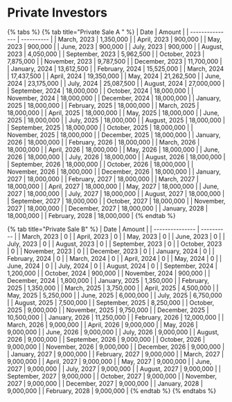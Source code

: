 # Private Investors

{% tabs %}
{% tab title="Private Sale A " %}
| Date            | Amount     |
| --------------- | ---------- |
| March, 2023     | 1,350,000  |
| April, 2023     | 900,000    |
| May, 2023       | 900,000    |
| June, 2023      | 900,000    |
| July, 2023      | 900,000    |
| August, 2023    | 4,050,000  |
| September, 2023 | 5,962,500  |
| October, 2023   | 7,875,000  |
| November, 2023  | 9,787,500  |
| December, 2023  | 11,700,000 |
| January, 2024   | 13,612,500 |
| February, 2024  | 15,525,000 |
| March, 2024     | 17,437,500 |
| April, 2024     | 19,350,000 |
| May, 2024       | 21,262,500 |
| June, 2024      | 23,175,000 |
| July, 2024      | 25,087,500 |
| August, 2024    | 27,000,000 |
| September, 2024 | 18,000,000 |
| October, 2024   | 18,000,000 |
| November, 2024  | 18,000,000 |
| December, 2024  | 18,000,000 |
| January, 2025   | 18,000,000 |
| February, 2025  | 18,000,000 |
| March, 2025     | 18,000,000 |
| April, 2025     | 18,000,000 |
| May, 2025       | 18,000,000 |
| June, 2025      | 18,000,000 |
| July, 2025      | 18,000,000 |
| August, 2025    | 18,000,000 |
| September, 2025 | 18,000,000 |
| October, 2025   | 18,000,000 |
| November, 2025  | 18,000,000 |
| December, 2025  | 18,000,000 |
| January, 2026   | 18,000,000 |
| February, 2026  | 18,000,000 |
| March, 2026     | 18,000,000 |
| April, 2026     | 18,000,000 |
| May, 2026       | 18,000,000 |
| June, 2026      | 18,000,000 |
| July, 2026      | 18,000,000 |
| August, 2026    | 18,000,000 |
| September, 2026 | 18,000,000 |
| October, 2026   | 18,000,000 |
| November, 2026  | 18,000,000 |
| December, 2026  | 18,000,000 |
| January, 2027   | 18,000,000 |
| February, 2027  | 18,000,000 |
| March, 2027     | 18,000,000 |
| April, 2027     | 18,000,000 |
| May, 2027       | 18,000,000 |
| June, 2027      | 18,000,000 |
| July, 2027      | 18,000,000 |
| August, 2027    | 18,000,000 |
| September, 2027 | 18,000,000 |
| October, 2027   | 18,000,000 |
| November, 2027  | 18,000,000 |
| December, 2027  | 18,000,000 |
| January, 2028   | 18,000,000 |
| February, 2028  | 18,000,000 |
{% endtab %}

{% tab title="Private Sale B" %}
| Date            | Amount     |
| --------------- | ---------- |
| March, 2023     | 0          |
| April, 2023     | 0          |
| May, 2023       | 0          |
| June, 2023      | 0          |
| July, 2023      | 0          |
| August, 2023    | 0          |
| September, 2023 | 0          |
| October, 2023   | 0          |
| November, 2023  | 0          |
| December, 2023  | 0          |
| January, 2024   | 0          |
| February, 2024  | 0          |
| March, 2024     | 0          |
| April, 2024     | 0          |
| May, 2024       | 0          |
| June, 2024      | 0          |
| July, 2024      | 0          |
| August, 2024    | 0          |
| September, 2024 | 1,200,000  |
| October, 2024   | 900,000    |
| November, 2024  | 900,000    |
| December, 2024  | 1,800,000  |
| January, 2025   | 1,350,000  |
| February, 2025  | 1,350,000  |
| March, 2025     | 3,750,000  |
| April, 2025     | 4,500,000  |
| May, 2025       | 5,250,000  |
| June, 2025      | 6,000,000  |
| July, 2025      | 6,750,000  |
| August, 2025    | 7,500,000  |
| September, 2025 | 8,250,000  |
| October, 2025   | 9,000,000  |
| November, 2025  | 9,750,000  |
| December, 2025  | 10,500,000 |
| January, 2026   | 11,250,000 |
| February, 2026  | 12,000,000 |
| March, 2026     | 9,000,000  |
| April, 2026     | 9,000,000  |
| May, 2026       | 9,000,000  |
| June, 2026      | 9,000,000  |
| July, 2026      | 9,000,000  |
| August, 2026    | 9,000,000  |
| September, 2026 | 9,000,000  |
| October, 2026   | 9,000,000  |
| November, 2026  | 9,000,000  |
| December, 2026  | 9,000,000  |
| January, 2027   | 9,000,000  |
| February, 2027  | 9,000,000  |
| March, 2027     | 9,000,000  |
| April, 2027     | 9,000,000  |
| May, 2027       | 9,000,000  |
| June, 2027      | 9,000,000  |
| July, 2027      | 9,000,000  |
| August, 2027    | 9,000,000  |
| September, 2027 | 9,000,000  |
| October, 2027   | 9,000,000  |
| November, 2027  | 9,000,000  |
| December, 2027  | 9,000,000  |
| January, 2028   | 9,000,000  |
| February, 2028  | 9,000,000  |
{% endtab %}
{% endtabs %}
